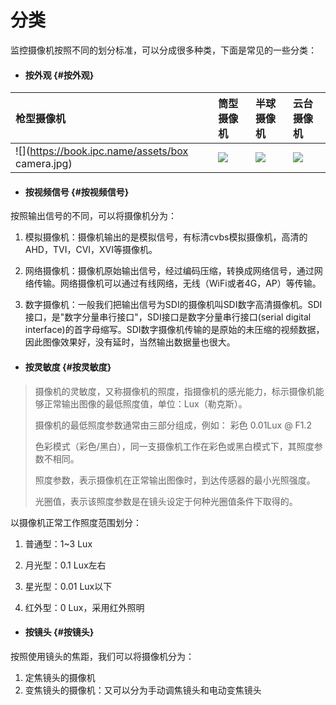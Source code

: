 # 分类

监控摄像机按照不同的划分标准，可以分成很多种类，下面是常见的一些分类：

* #### 按外观 {#按外观}

| 枪型摄像机 | 筒型摄像机 | 半球摄像机 | 云台摄像机 |
| :--- | :--- | :--- | :--- |
| ![](https://book.ipc.name/assets/box camera.jpg) | ![](https://book.ipc.name/assets/bullet.jpg) | ![](https://book.ipc.name/assets/dome.jpg) | ![](https://book.ipc.name/assets/ptz.jpg) |

#### 

* #### 按视频信号 {#按视频信号}

按照输出信号的不同，可以将摄像机分为：

1. 模拟摄像机：摄像机输出的是模拟信号，有标清cvbs模拟摄像机，高清的AHD，TVI，CVI，XVI等摄像机。

2. 网络摄像机：摄像机原始输出信号，经过编码压缩，转换成网络信号，通过网络传输。网络摄像机可以通过有线网络，无线（WiFi或者4G，AP）等传输。

3. 数字摄像机：一般我们把输出信号为SDI的摄像机叫SDI数字高清摄像机。SDI接口，是"数字分量串行接口"，SDI接口是数字分量串行接口\(serial digital interface\)的首字母缩写。SDI数字摄像机传输的是原始的未压缩的视频数据，因此图像效果好，没有延时，当然输出数据量也很大。

* #### 按灵敏度 {#按灵敏度}

> 摄像机的灵敏度，又称摄像机的照度，指摄像机的感光能力，标示摄像机能够正常输出图像的最低照度值，单位：Lux（勒克斯）。
>
> 摄像机的最低照度参数通常由三部分组成，例如： 彩色 0.01Lux @ F1.2
>
> 色彩模式（彩色/黑白），同一支摄像机工作在彩色或黑白模式下，其照度参数不相同。
>
> 照度参数，表示摄像机在正常输出图像时，到达传感器的最小光照强度。
>
> 光圈值，表示该照度参数是在镜头设定于何种光圈值条件下取得的。

以摄像机正常工作照度范围划分：

1. 普通型：1~3 Lux

2. 月光型：0.1 Lux左右

3. 星光型：0.01 Lux以下

4. 红外型：0 Lux，采用红外照明

* #### 按镜头 {#按镜头}

按照使用镜头的焦距，我们可以将摄像机分为：

1. 定焦镜头的摄像机
2. 变焦镜头的摄像机：又可以分为手动调焦镜头和电动变焦镜头



